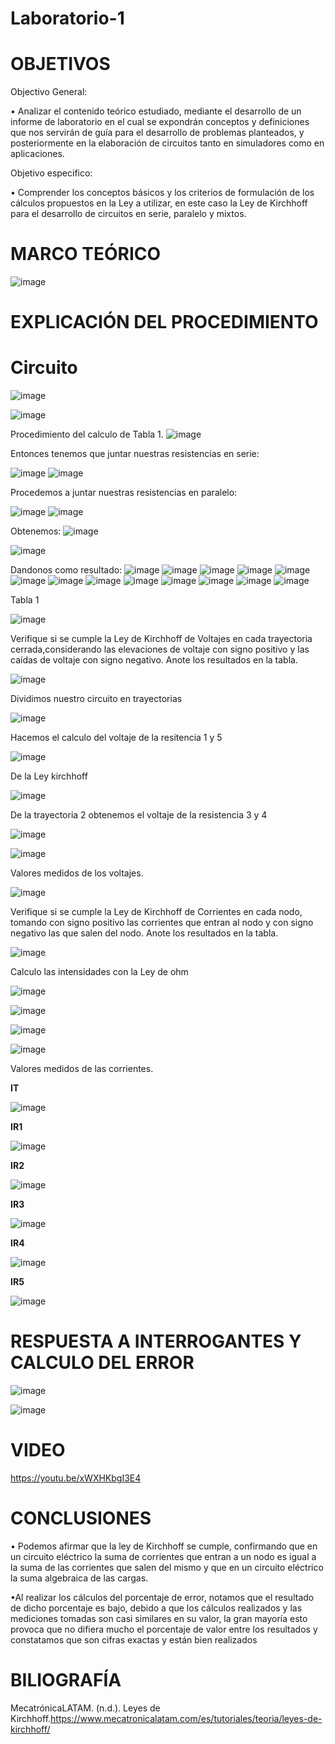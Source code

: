 # Laboratorio-1
# OBJETIVOS
Objectivo General:

•	Analizar el contenido teórico estudiado, mediante el desarrollo de un informe de laboratorio en el cual se expondrán conceptos y definiciones que nos servirán de guía para el desarrollo de problemas planteados, y posteriormente en la elaboración de circuitos tanto en simuladores como en aplicaciones.

Objetivo especifico: 

•	Comprender los conceptos básicos y los criterios de formulación de los cálculos propuestos en la Ley a utilizar, en este caso la Ley de Kirchhoff para el desarrollo de circuitos en serie, paralelo y mixtos.

# MARCO TEÓRICO
![image](https://user-images.githubusercontent.com/84587118/121125350-0aa92a80-c7ec-11eb-9e73-73ceefdf711d.png)


# EXPLICACIÓN DEL PROCEDIMIENTO

# Circuito
![image](https://user-images.githubusercontent.com/84412132/121118229-1cd09c00-c7df-11eb-9c17-0004e4256cd8.png)

![image](https://user-images.githubusercontent.com/84412132/121108130-d07d6000-c7ce-11eb-91e7-2f88df472568.png)


Procedimiento del calculo de Tabla 1.
![image](https://user-images.githubusercontent.com/84412132/121108174-e723b700-c7ce-11eb-9fe8-0906253c82b4.png)

Entonces tenemos que juntar nuestras resistencias en serie:

![image](https://user-images.githubusercontent.com/84412132/121108483-70d38480-c7cf-11eb-8185-a81441c528fa.png)
![image](https://user-images.githubusercontent.com/84412132/121106744-387e7700-c7cc-11eb-9219-b61930f20de8.png)

Procedemos a juntar nuestras resistencias en paralelo:

![image](https://user-images.githubusercontent.com/84412132/121108644-b98b3d80-c7cf-11eb-8803-966f6507c160.png)
![image](https://user-images.githubusercontent.com/84412132/121115242-7e423c00-c7da-11eb-91f9-6895e9be9c10.png)





Obtenemos: 
![image](https://user-images.githubusercontent.com/84412132/121116416-1bea3b00-c7dc-11eb-8300-41d9c1fe904c.png)

![image](https://user-images.githubusercontent.com/84412132/121109104-88f7d380-c7d0-11eb-9f42-e46b337a9244.png)

 Dandonos como resultado: 
 ![image](https://user-images.githubusercontent.com/84412132/121109216-bf355300-c7d0-11eb-9b00-8012838e979f.png)
 ![image](https://user-images.githubusercontent.com/84412132/121116008-7fc03400-c7db-11eb-808d-2564df45c767.png)
![image](https://user-images.githubusercontent.com/84412132/121116039-8babf600-c7db-11eb-930d-1276dbec5a3f.png)
![image](https://user-images.githubusercontent.com/84412132/121116102-a2eae380-c7db-11eb-8c39-2092e0da6dc0.png)
![image](https://user-images.githubusercontent.com/84412132/121116147-b4cc8680-c7db-11eb-881a-a3201e735d33.png)
![image](https://user-images.githubusercontent.com/84412132/121116474-3b816380-c7dc-11eb-99ce-cfa8c3159707.png)
![image](https://user-images.githubusercontent.com/84412132/121116503-4936e900-c7dc-11eb-9e33-147b4154eda4.png)
![image](https://user-images.githubusercontent.com/84412132/121116531-505df700-c7dc-11eb-940d-a400a5e79fb4.png)
![image](https://user-images.githubusercontent.com/84412132/121116554-59e75f00-c7dc-11eb-8f30-48e41fb178ea.png)
![image](https://user-images.githubusercontent.com/84412132/121116574-610e6d00-c7dc-11eb-81c7-68769f98cf0c.png)
![image](https://user-images.githubusercontent.com/84412132/121116596-69ff3e80-c7dc-11eb-9d25-20c00af3ed01.png)
![image](https://user-images.githubusercontent.com/84412132/121116616-708db600-c7dc-11eb-8bbc-a26af8ddad34.png)
![image](https://user-images.githubusercontent.com/84412132/121116643-784d5a80-c7dc-11eb-94d5-65b7a91902b4.png)

Tabla 1

![image](https://user-images.githubusercontent.com/84412132/121200017-03f4d480-c839-11eb-8270-c1c441806784.png)


Verifique si se cumple la Ley de Kirchhoff de Voltajes en cada trayectoria cerrada,considerando las elevaciones de voltaje con signo positivo y las caídas de voltaje con  signo negativo. Anote los resultados en la tabla.

![image](https://user-images.githubusercontent.com/84587118/121126289-8e174b80-c7ed-11eb-91e1-14a663efff3d.png)


Dividimos nuestro circuito en trayectorias

![image](https://user-images.githubusercontent.com/84587118/121126094-3842a380-c7ed-11eb-9bae-7d42dad16c51.png)

Hacemos el calculo del voltaje de la resitencia 1 y 5

![image](https://user-images.githubusercontent.com/84587118/121126179-5f00da00-c7ed-11eb-865c-749bfda1d1ce.png)

De la Ley kirchhoff

![image](https://user-images.githubusercontent.com/84587118/121126561-f49c6980-c7ed-11eb-9467-dbd377492162.png)


De la trayectoria 2 obtenemos el voltaje de la resistencia 3 y 4

![image](https://user-images.githubusercontent.com/84587118/121126398-b606af00-c7ed-11eb-84c4-6949cdd335c3.png)

![image](https://user-images.githubusercontent.com/84587118/121126474-d46caa80-c7ed-11eb-90b6-38bebfb0d565.png)

Valores medidos de los voltajes.

![image](https://user-images.githubusercontent.com/84585835/121141901-13f0c200-c801-11eb-8c76-ba901bc21d99.png)


Verifique si se cumple la Ley de Kirchhoff de Corrientes en cada nodo, tomando
con signo positivo las corrientes que entran al nodo y con signo negativo las que salen
del nodo. Anote los resultados en la tabla.

![image](https://user-images.githubusercontent.com/84585835/121139722-acd20e00-c7fe-11eb-9881-a89f49a97f74.png)

Calculo las intensidades con la Ley de ohm

![image](https://user-images.githubusercontent.com/84585835/121138186-12bd9600-c7fd-11eb-9aea-d3037f012495.png)

![image](https://user-images.githubusercontent.com/84585835/121138455-531d1400-c7fd-11eb-9bff-6d501f7e347e.png)

![image](https://user-images.githubusercontent.com/84585835/121138481-59ab8b80-c7fd-11eb-9741-f5eb2e228054.png)

![image](https://user-images.githubusercontent.com/84585835/121138513-64feb700-c7fd-11eb-8215-e34ee5b095db.png)

Valores medidos de las corrientes.

**IT**

![image](https://user-images.githubusercontent.com/84585835/121142521-aee99c00-c801-11eb-808b-02ac35a1a7f6.png)


**IR1**

![image](https://user-images.githubusercontent.com/84585835/121143375-9cbc2d80-c802-11eb-81ee-16991a36a640.png)

**IR2**

![image](https://user-images.githubusercontent.com/84585835/121142865-08ea6180-c802-11eb-816a-41288bc6df0f.png)

**IR3**

![image](https://user-images.githubusercontent.com/84585835/121143659-e73daa00-c802-11eb-91ca-3de4d2692c3f.png)

**IR4**

![image](https://user-images.githubusercontent.com/84585835/121143828-118f6780-c803-11eb-8880-4817635842b9.png)

**IR5**

![image](https://user-images.githubusercontent.com/84585835/121144000-37b50780-c803-11eb-9c5f-a48ccc7b9aa9.png)

# RESPUESTA A INTERROGANTES Y CALCULO DEL ERROR

![image](https://user-images.githubusercontent.com/84585835/121201242-fe4bbe80-c839-11eb-9870-78bf024c29d8.png)

![image](https://user-images.githubusercontent.com/84585835/121201397-1de2e700-c83a-11eb-92ab-e43a292eccd9.png)


# VIDEO

https://youtu.be/xWXHKbgI3E4

# CONCLUSIONES

•	Podemos afirmar que la ley de Kirchhoff se cumple, confirmando que en un circuito eléctrico la suma de corrientes que entran a un nodo es igual a la suma de las corrientes que salen del mismo y que en un circuito eléctrico la suma algebraica de las cargas.

•Al realizar los cálculos del porcentaje de error, notamos que el resultado de dicho porcentaje es  bajo, debido a que los cálculos realizados y las mediciones tomadas son casi similares en su valor, la gran mayoría esto provoca que no difiera mucho el porcentaje de valor entre los resultados y constatamos que son cifras exactas y están bien realizados  

# BILIOGRAFÍA

MecatrónicaLATAM. (n.d.). Leyes de Kirchhoff.https://www.mecatronicalatam.com/es/tutoriales/teoria/leyes-de-kirchhoff/





